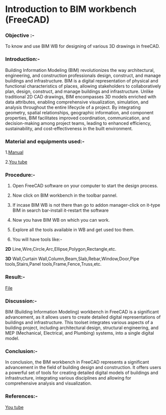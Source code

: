 # Introduction to BIM workbench (FreeCAD)
### Objective :- 
To know and use BIM WB for designing of various 3D drawings in freeCAD.
### Introduction:-
Building Information Modeling (BIM) revolutionizes the way architectural, engineering, and construction professionals design, construct, and manage buildings and infrastructure. BIM is a digital representation of physical and functional characteristics of places, allowing stakeholders to collaboratively plan, design, construct, and manage buildings and infrastructure. Unlike traditional 2D CAD drawings, BIM encompasses 3D models enriched with data attributes, enabling comprehensive visualization, simulation, and analysis throughout the entire lifecycle of a project. By integrating geometry, spatial relationships, geographic information, and component properties, BIM facilitates improved coordination, communication, and decision-making among project teams, leading to enhanced efficiency, sustainability, and cost-effectiveness in the built environment.
### Material and equipments used:-
1.[Manual](https://wiki.freecad.org/BIM_Workbench)

2.[You tube](https://www.youtube.com/watch?v=rkWOFQ2fGZQ&list=PLmKdGVtV5Vnt2cj4IZIv9FM39QHaE1ZaU)

### Procedure:-
1. Open FreeCAD software on your computer to start the design process.

2. Now click on BIM workbench in the toolbar pannel.

3. If incase BIM WB is not there than go to addon manager-click on it-type BIM in search bar-install it-restart the software 

4. Now you have BIM WB on which you can work.

5. Explore all the tools available in WB and get used too them.

6. You will have tools like:-

 **2D** Line,Wire,Circle,Arc,Ellipse,Polygon,Rectangle,etc.

 **3D**  Wall,Curtain Wall,Column,Beam,Slab,Rebar,Window,Door,Pipe tools,Stairs,Panel tools,Frame,Fence,Truss,etc.
 
### Result:-
[File]()

### Discussion:-
BIM (Building Information Modeling) workbench in FreeCAD is a significant advancement, as it allows users to create detailed digital representations of buildings and infrastructure. This toolset integrates various aspects of a building project, including architectural design, structural engineering, and MEP (Mechanical, Electrical, and Plumbing) systems, into a single digital model.
### Conclusion:-
In conclusion, the BIM workbench in FreeCAD represents a significant advancement in the field of building design and construction. It offers users a powerful set of tools for creating detailed digital models of buildings and infrastructure, integrating various disciplines and allowing for comprehensive analysis and visualization.
### References:-

[You tube](https://www.youtube.com/watch?v=rkWOFQ2fGZQ&list=PLmKdGVtV5Vnt2cj4IZIv9FM39QHaE1ZaU)